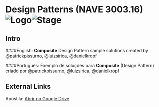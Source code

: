 # Design Patterns (NAVE 3003.16) ![Logo](https://img.shields.io/badge/Design-Patterns-blue.svg)![Stage](https://img.shields.io/badge/Stage-Done-green.svg)

## Intro
####English:
__Composite__ Design Pattern sample solutions created by [@patrickpissurno](https://github.com/patrickpissurno), [@luizsirica](https://github.com/LuizSirica), [@danielkropf](https://github.com/danielkropf)

####Português:
Exemplo de soluções para __Composite__ (Design Pattern) criado por [@patrickpissurno](https://github.com/patrickpissurno), [@luizsirica](https://github.com/LuizSirica), [@danielkropf](https://github.com/danielkropf)

## External Links
Apostila: [Abrir no Google Drive](https://docs.google.com/presentation/d/1zL4jRaqqm1-YxL_oh57GEOuN7k18_ZswmK7vO5WiK94/)